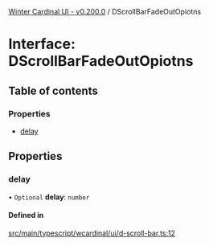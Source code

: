 [Winter Cardinal UI - v0.200.0](../index.md) / DScrollBarFadeOutOpiotns

# Interface: DScrollBarFadeOutOpiotns

## Table of contents

### Properties

- [delay](DScrollBarFadeOutOpiotns.md#delay)

## Properties

### delay

• `Optional` **delay**: `number`

#### Defined in

[src/main/typescript/wcardinal/ui/d-scroll-bar.ts:12](https://github.com/winter-cardinal/winter-cardinal-ui/blob/v0.200.0/src/main/typescript/wcardinal/ui/d-scroll-bar.ts#L12)
